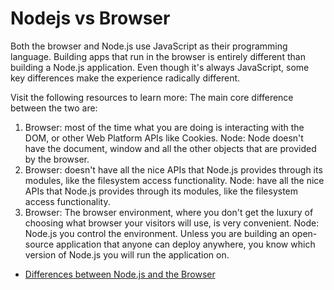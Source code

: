 # Nodejs vs Browser

Both the browser and Node.js use JavaScript as their programming language. Building apps that run in the browser is entirely different than building a Node.js application. Even though it's always JavaScript, some key differences make the experience radically different.

Visit the following resources to learn more:
The main core difference between the two are:
1. Browser: most of the time what you are doing is interacting with the DOM, or other Web Platform APIs like Cookies.
   Node: Node doesn't have the document, window and all the other objects that are provided by the browser.
2. Browser: doesn't have all the nice APIs that Node.js provides through its modules, like the filesystem access functionality.
   Node: have all the nice APIs that Node.js provides through its modules, like the filesystem access functionality.
3. Browser: The browser environment, where you don't get the luxury of choosing what browser your visitors will use, is very convenient.
   Node: Node.js you control the environment. Unless you are building an open-source application that anyone can deploy anywhere, you know which version of Node.js you will run the 
         application on.

- [Differences between Node.js and the Browser](https://nodejs.org/en/learn/getting-started/differences-between-nodejs-and-the-browser/)
